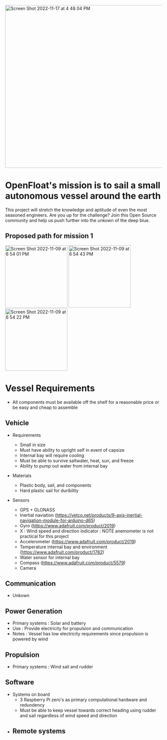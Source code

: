 <img width="523" alt="Screen Shot 2022-11-17 at 4 48 04 PM" src="https://user-images.githubusercontent.com/8175253/202567502-8dba20ea-d74a-466d-8608-16ca1cf8f806.png">

# OpenFloat's mission is to sail a small autonomous vessel around the earth
This project will stretch the knowledge and aptitude of even the most seasoned engineers. Are you up for the challenge? Join this Open Source community and help us push further into the unkown of the deep blue.


## Proposed path for mission 1
<img width="200" alt="Screen Shot 2022-11-09 at 6 54 01 PM" src="https://user-images.githubusercontent.com/8175253/200967075-8c1b589a-c8e5-4099-9edd-16a6738e0db0.png"> <img width="200" alt="Screen Shot 2022-11-09 at 6 54 43 PM" src="https://user-images.githubusercontent.com/8175253/200967098-b545bdf1-fb63-43fd-9a97-73683b754c6f.png"> <img width="200" alt="Screen Shot 2022-11-09 at 6 54 22 PM" src="https://user-images.githubusercontent.com/8175253/200967100-47863ea1-7e7b-4033-b137-48dcc69d6a38.png">



# Vessel Requirements
- All components must be available off the shelf for a reasonable price or be easy and cheap to assemble

## Vehicle
   - Requirements
      - Small in size
      - Must have ability to upright self in event of capsize
      - Internal bay will require cooling
      - Must be able to survive saltwater, heat, sun, and freeze
      - Ability to pump out water from internal bay
      
   - Materials
      - Plastic body, sail, and components
      - Hard plastic sail for duribility
      
   - Sensors
      - GPS + GLONASS
      - Inertial naviation (https://vetco.net/products/9-axis-inertial-navigation-module-for-arduino-d65)
      - Gyro (https://www.adafruit.com/product/2019)
      - X : Wind speed and direction indicator : NOTE anemometer is not practical for this project
      - Accelerometer (https://www.adafruit.com/product/2019)
      - Temperature internal bay and environment (https://www.adafruit.com/product/1782)
      - Water sensor for internal bay
      - Compass (https://www.adafruit.com/product/5579)
      - Camera

## Communication
  - Unkown

## Power Generation
  - Primary systems : Solar and battery 
  - Use : Provide electricity for propulsion and communication
  - Notes : Vessel has low electricity requirements since propulsion is powered by wind

## Propulsion
  - Primary systems : Wind sail and rudder

## Software
  - Systems on board
    - 3 Raspberry Pi zero's as primary computational hardware and redundency
    - Must be able to keep vessel towards correct heading using rudder and sail regardless of wind speed and direction
  - Remote systems
    - 
